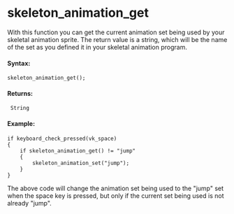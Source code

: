 # skeleton_animation_get

With this function you can get the current animation set being used by
your skeletal animation sprite. The return value is a string, which will
be the name of the set as you defined it in your skeletal animation
program.

#### Syntax:

``` gml
skeleton_animation_get();
```

#### Returns:

``` gml
 String
```

#### Example:

``` gml
if keyboard_check_pressed(vk_space)
{
    if skeleton_animation_get() != "jump"
    {
        skeleton_animation_set("jump");
    }
}
```

The above code will change the animation set being used to the "jump"
set when the space key is pressed, but only if the current set being
used is not already "jump".
